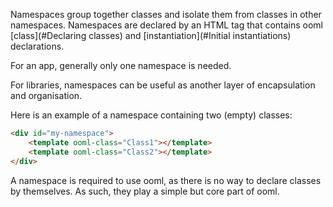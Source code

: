 Namespaces group together classes and isolate them from classes in other namespaces. Namespaces are declared by an HTML tag that contains ooml [class](#Declaring classes) and [instantiation](#Initial instantiations) declarations.

For an app, generally only one namespace is needed.

For libraries, namespaces can be useful as another layer of encapsulation and organisation.

Here is an example of a namespace containing two (empty) classes:

```html
<div id="my-namespace">
    <template ooml-class="Class1"></template>
    <template ooml-class="Class2"></template>
</div>
```

A namespace is required to use ooml, as there is no way to declare classes by themselves. As such, they play a simple but core part of ooml.
